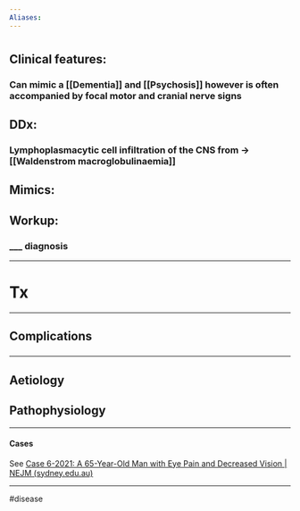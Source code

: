 ```yaml
---
Aliases:
---
```

# 
## Clinical features:
### Can mimic a [[Dementia]] and [[Psychosis]] however is often accompanied by focal motor and cranial nerve signs
## DDx:
### Lymphoplasmacytic cell infiltration of the CNS from -> [[Waldenstrom macroglobulinaemia]]
## Mimics:
###
## Workup:
### ___ diagnosis
---
# Tx

---
## Complications
###

---
## Aetiology
## Pathophysiology

---
#### Cases
See [Case 6-2021: A 65-Year-Old Man with Eye Pain and Decreased Vision | NEJM (sydney.edu.au)](https://www-nejm-org.ezproxy.library.sydney.edu.au/doi/full/10.1056/NEJMcpc2027089)

---
#disease 